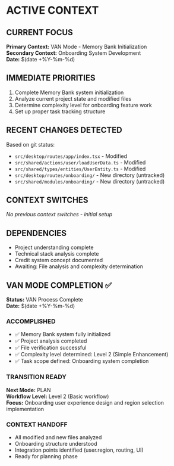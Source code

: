 # ACTIVE CONTEXT

## CURRENT FOCUS
**Primary Context:** VAN Mode - Memory Bank Initialization  
**Secondary Context:** Onboarding System Development  
**Date:** $(date +%Y-%m-%d)

## IMMEDIATE PRIORITIES
1. Complete Memory Bank system initialization
2. Analyze current project state and modified files
3. Determine complexity level for onboarding feature work
4. Set up proper task tracking structure

## RECENT CHANGES DETECTED
Based on git status:
- `src/desktop/routes/app/index.tsx` - Modified
- `src/shared/actions/user/loadUserData.ts` - Modified  
- `src/shared/types/entities/UserEntity.ts` - Modified
- `src/desktop/routes/onboarding/` - New directory (untracked)
- `src/shared/modules/onboarding/` - New directory (untracked)

## CONTEXT SWITCHES
*No previous context switches - initial setup*

## DEPENDENCIES
- Project understanding complete
- Technical stack analysis complete  
- Credit system concept documented
- Awaiting: File analysis and complexity determination

## VAN MODE COMPLETION ✅
**Status:** VAN Process Complete  
**Date:** $(date +%Y-%m-%d)

### ACCOMPLISHED
- ✅ Memory Bank system fully initialized
- ✅ Project analysis completed  
- ✅ File verification successful
- ✅ Complexity level determined: Level 2 (Simple Enhancement)
- ✅ Task scope defined: Onboarding system completion

### TRANSITION READY
**Next Mode:** PLAN  
**Workflow Level:** Level 2 (Basic workflow)  
**Focus:** Onboarding user experience design and region selection implementation

### CONTEXT HANDOFF
- All modified and new files analyzed
- Onboarding structure understood
- Integration points identified (user.region, routing, UI)
- Ready for planning phase
